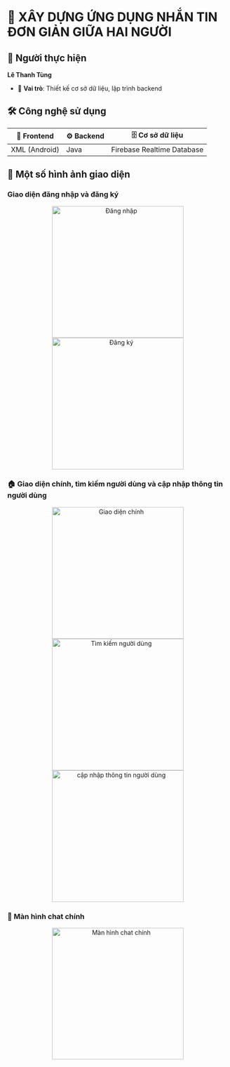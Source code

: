 # 💬 **XÂY DỰNG ỨNG DỤNG NHẮN TIN ĐƠN GIẢN GIỮA HAI NGƯỜI**
## 👤 Người thực hiện  
**Lê Thanh Tùng**

- 🎯 **Vai trò**: Thiết kế cơ sở dữ liệu, lập trình backend

## 🛠️ Công nghệ sử dụng
| 📱 Frontend     | ⚙️ Backend | 🗄️ Cơ sở dữ liệu                |
|----------------|------------|---------------------------------|
| XML (Android)  | Java       | Firebase Realtime Database      |

## 📸 Một số hình ảnh giao diện
<h3> Giao diện đăng nhập và đăng ký</h3>

<p align="center">
  <img src="https://github.com/user-attachments/assets/1c8a4faf-4124-4d10-804f-2c36986b7bf1" width="300" alt="Đăng nhập"/>
  <img src="https://github.com/user-attachments/assets/640c9aeb-5e74-44ec-8756-cea7f40347fd" width="300" alt="Đăng ký"/>
</p>


<h3>🏠 Giao diện chính, tìm kiếm người dùng và cập nhập thông tin người dùng</h3>

<p align="center">
  <img src="https://github.com/user-attachments/assets/4c853c78-c102-446f-a9f6-c822c75a7306" width="300" alt="Giao diện chính"/>
  <img src="https://github.com/user-attachments/assets/dc250685-ef9c-4e3f-b823-08de2d412795" width="300" alt="Tìm kiếm người dùng"/>
  <img width="300" alt=" cập nhập thông tin người dùng" src="https://github.com/user-attachments/assets/9ae40fbf-6eed-4aa9-beca-78f3681bb75e" />
</p>

<h3> 💬 Màn hình chat chính</h3>
<p align="center">
  <img width="300" alt="Màn hình chat chính" src="https://github.com/user-attachments/assets/8525cdae-9d0b-4a22-98dd-ac350fbc3cc7" />
</p>




